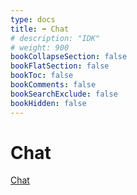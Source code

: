 ```yaml
---
type: docs
title: ➡️ Chat
# description: "IDK"
# weight: 900
bookCollapseSection: false
bookFlatSection: false
bookToc: false
bookComments: false
bookSearchExclude: false
bookHidden: false
---
```


# Chat

[Chat](/xcom/ai/chat/a/)

